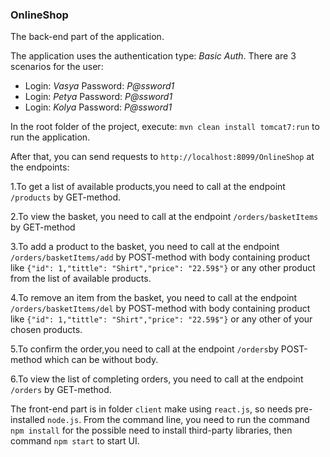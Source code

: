 ### OnlineShop
The back-end part of the application.

 The application uses the authentication type: *Basic Auth*.
 There are 3 scenarios for the user:
 - Login: _Vasya_  Password: _P@ssword1_
 - Login: _Petya_  Password: _P@ssword1_
 - Login: _Kolya_  Password: _P@ssword1_
 
 
In the root folder of the project, execute: 
 `mvn clean install tomcat7:run` to run the application.
 
 After that, you can send requests to `http://localhost:8099/OnlineShop` 
 at the endpoints: 

1.To get a list of available products,you need to call 
at the endpoint `/products` by GET-method.

2.To view the basket, you need to call at the endpoint
`/orders/basketItems` by GET-method

3.To add a product to the basket, you need to call at the endpoint
`/orders/basketItems/add` by POST-method with body containing product
 like `{"id": 1,"tittle": "Shirt","price": "22.59$"}` or any
 other product from the list of available products.
 
 4.To remove an item from the basket, you need to call at the endpoint
 `/orders/basketItems/del` by POST-method with body containing product 
 like `{"id": 1,"tittle": "Shirt","price": "22.59$"}` or any other of 
 your chosen products.
 
 5.To confirm the order,you need to call at the endpoint
  `/orders`by POST-method which can be without body.
 
 6.To view the list of completing orders, you need to call 
 at the endpoint `/orders` by GET-method.
 
 
 The front-end part is in folder `client` make using `react.js`,
 so needs pre-installed `node.js`. From the command line, you
 need to run the command `npm install` for the possible need to
 install third-party libraries, then command `npm start` to
 start UI.